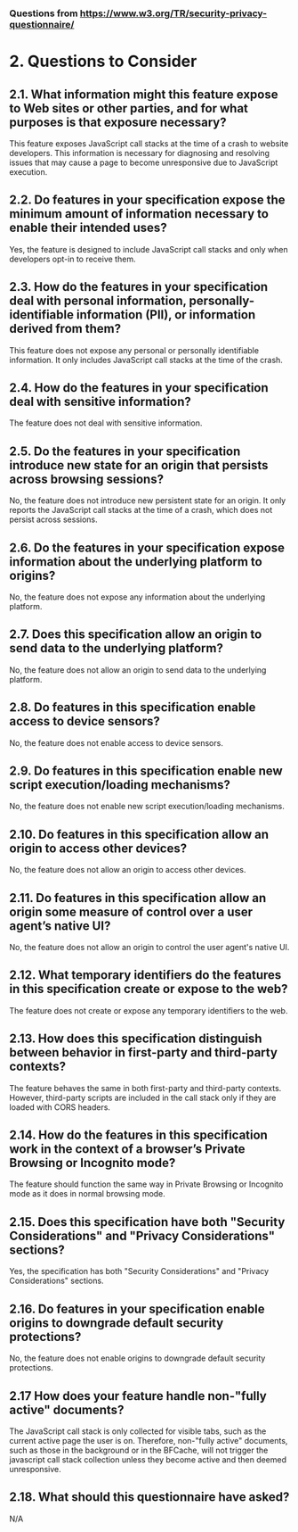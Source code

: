 ### Questions from https://www.w3.org/TR/security-privacy-questionnaire/

# 2. Questions to Consider
## 2.1. What information might this feature expose to Web sites or other parties, and for what purposes is that exposure necessary?
This feature exposes JavaScript call stacks at the time of a crash to website developers. This information is necessary for diagnosing and resolving issues that may cause a page to become unresponsive due to JavaScript execution.
## 2.2. Do features in your specification expose the minimum amount of information necessary to enable their intended uses?
Yes, the feature is designed to include JavaScript call stacks and only when developers opt-in to receive them.
## 2.3. How do the features in your specification deal with personal information, personally-identifiable information (PII), or information derived from them?
This feature does not expose any personal or personally identifiable information. It only includes JavaScript call stacks at the time of the crash.
## 2.4. How do the features in your specification deal with sensitive information?
The feature does not deal with sensitive information.
## 2.5. Do the features in your specification introduce new state for an origin that persists across browsing sessions?
No, the feature does not introduce new persistent state for an origin. It only reports the JavaScript call stacks at the time of a crash, which does not persist across sessions.
## 2.6. Do the features in your specification expose information about the underlying platform to origins?
No, the feature does not expose any information about the underlying platform.
## 2.7. Does this specification allow an origin to send data to the underlying platform?
No, the feature does not allow an origin to send data to the underlying platform.
## 2.8. Do features in this specification enable access to device sensors?
No, the feature does not enable access to device sensors.
## 2.9. Do features in this specification enable new script execution/loading mechanisms?
No, the feature does not enable new script execution/loading mechanisms.
## 2.10. Do features in this specification allow an origin to access other devices?
No, the feature does not allow an origin to access other devices.
## 2.11. Do features in this specification allow an origin some measure of control over a user agent’s native UI?
No, the feature does not allow an origin to control the user agent's native UI.
## 2.12. What temporary identifiers do the features in this specification create or expose to the web?
The feature does not create or expose any temporary identifiers to the web.
## 2.13. How does this specification distinguish between behavior in first-party and third-party contexts?
The feature behaves the same in both first-party and third-party contexts. However, third-party scripts are included in the call stack only if they are loaded with CORS headers.
## 2.14. How do the features in this specification work in the context of a browser’s Private Browsing or Incognito mode?
The feature should function the same way in Private Browsing or Incognito mode as it does in normal browsing mode.
## 2.15. Does this specification have both "Security Considerations" and "Privacy Considerations" sections?
Yes, the specification has both "Security Considerations" and "Privacy Considerations" sections.
## 2.16. Do features in your specification enable origins to downgrade default security protections?
No, the feature does not enable origins to downgrade default security protections.
## 2.17 How does your feature handle non-"fully active" documents?
The JavaScript call stack is only collected for visible tabs, such as the current active page the user is on. Therefore, non-"fully active" documents, such as those in the background or in the BFCache, will not trigger the javascript call stack collection unless they become active and then deemed unresponsive.
## 2.18. What should this questionnaire have asked?
N/A